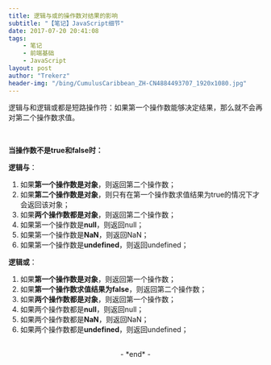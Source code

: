 ```yaml
---
title: 逻辑与或的操作数对结果的影响
subtitle: "【笔记】JavaScript细节"
date: 2017-07-20 20:41:08
tags: 
	- 笔记
	- 前端基础
	- JavaScript
layout: post
author: "Trekerz"
header-img: "/bing/CumulusCaribbean_ZH-CN4884493707_1920x1080.jpg"
---
```


逻辑与和逻辑或都是短路操作符：如果第一个操作数能够决定结果，那么就不会再对第二个操作数求值。

<br/>

**当操作数不是true和false时：**

**逻辑与**：

1. 如果**第一个操作数是对象**，则返回第二个操作数；
2. 如果**第二个操作数是对象**，则只有在第一个操作数求值结果为true的情况下才会返回该对象；
3. 如果**两个操作数都是对象**，则返回第二个操作数；
4. 如果第一个操作数是**null**，则返回null；
5. 如果第一个操作数是**NaN**，则返回NaN；
6. 如果第一个操作数是**undefined**，则返回undefined；

**逻辑或**：

1. 如果**第一个操作数是对象**，则返回第一个操作数；
2. 如果**第一个操作数求值结果为false**，则返回第二个操作数；
3. 如果**两个操作数都是对象**，则返回第一个操作数；
4. 如果两个操作数都是**null**，则返回null；
5. 如果两个操作数都是**NaN**，则返回NaN；
6. 如果两个操作数都是**undefined**，则返回undefined；

<br/>

<center>-&nbsp;*end*&nbsp;-</center>

<br/>